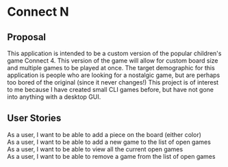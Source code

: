 # Connect N

## Proposal
This application is intended to be a custom version of the popular children's game Connect 4. This version of the
game will allow for custom board size and multiple games to be played at once.
The target demographic for this application is people
who are looking for a nostalgic game, but are perhaps too bored of the original (since it never changes!)
This project is of interest to me because I have created small CLI games before, but have not gone
into anything with a desktop GUI.

## User Stories
As a user, I want to be able to add a piece on the board (either color) \
As a user, I want to be able to add a new game to the list of open games \
As a user, I want to be able to view all the current open games \
As a user, I want to be able to remove a game from the list of open games